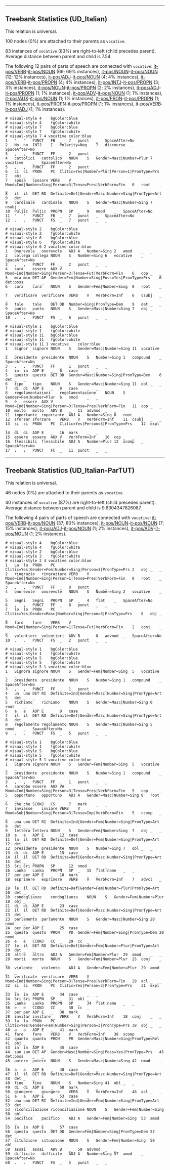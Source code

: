 

--------------------------------------------------------------------------------

## Treebank Statistics (UD_Italian)

This relation is universal.

100 nodes (0%) are attached to their parents as `vocative`.

83 instances of `vocative` (83%) are right-to-left (child precedes parent).
Average distance between parent and child is 7.54.

The following 12 pairs of parts of speech are connected with `vocative`: [it-pos/VERB]()-[it-pos/NOUN]() (69; 69% instances), [it-pos/NOUN]()-[it-pos/NOUN]() (12; 12% instances), [it-pos/ADJ]()-[it-pos/NOUN]() (4; 4% instances), [it-pos/VERB]()-[it-pos/PROPN]() (4; 4% instances), [it-pos/INTJ]()-[it-pos/PROPN]() (3; 3% instances), [it-pos/NOUN]()-[it-pos/PROPN]() (2; 2% instances), [it-pos/ADJ]()-[it-pos/PROPN]() (1; 1% instances), [it-pos/ADV]()-[it-pos/NOUN]() (1; 1% instances), [it-pos/AUX]()-[it-pos/NOUN]() (1; 1% instances), [it-pos/PRON]()-[it-pos/PROPN]() (1; 1% instances), [it-pos/PROPN]()-[it-pos/PROPN]() (1; 1% instances), [it-pos/VERB]()-[it-pos/ADJ]() (1; 1% instances).


~~~ conllu
# visual-style 4	bgColor:blue
# visual-style 4	fgColor:white
# visual-style 7	bgColor:blue
# visual-style 7	fgColor:white
# visual-style 7 4 vocative	color:blue
1	"	"	PUNCT	FB	_	7	punct	_	SpaceAfter=No
2	No	no	INTJ	I	Polarity=Neg	7	discourse	_	SpaceAfter=No
3	,	,	PUNCT	FF	_	2	punct	_	_
4	cattolici	cattolico	NOUN	S	Gender=Masc|Number=Plur	7	vocative	_	SpaceAfter=No
5	,	,	PUNCT	FF	_	2	punct	_	_
6	ci	ci	PRON	PC	Clitic=Yes|Number=Plur|Person=1|PronType=Prs	7	obj	_	_
7	sposa	sposare	VERB	V	Mood=Ind|Number=Sing|Person=3|Tense=Pres|VerbForm=Fin	0	root	_	_
8	il	il	DET	RD	Definite=Def|Gender=Masc|Number=Sing|PronType=Art	9	det	_	_
9	cardinale	cardinale	NOUN	S	Gender=Masc|Number=Sing	7	nsubj	_	_
10	Puljic	Puljic	PROPN	SP	_	9	nmod	_	SpaceAfter=No
11	"	"	PUNCT	FB	_	7	punct	_	SpaceAfter=No
12	.	.	PUNCT	FS	_	7	punct	_	_

~~~


~~~ conllu
# visual-style 2	bgColor:blue
# visual-style 2	fgColor:white
# visual-style 6	bgColor:blue
# visual-style 6	fgColor:white
# visual-style 6 2 vocative	color:blue
1	Onorevole	onorevole	ADJ	A	Number=Sing	2	amod	_	_
2	collega	collega	NOUN	S	Number=Sing	6	vocative	_	SpaceAfter=No
3	,	,	PUNCT	FF	_	2	punct	_	_
4	sarà	essere	AUX	V	Mood=Ind|Number=Sing|Person=3|Tense=Fut|VerbForm=Fin	6	cop	_	_
5	mia	mio	DET	AP	Gender=Fem|Number=Sing|Poss=Yes|PronType=Prs	6	det:poss	_	_
6	cura	cura	NOUN	S	Gender=Fem|Number=Sing	0	root	_	_
7	verificare	verificare	VERB	V	VerbForm=Inf	6	csubj	_	_
8	tale	tale	DET	DD	Number=Sing|PronType=Dem	9	det	_	_
9	punto	punto	NOUN	S	Gender=Masc|Number=Sing	7	obj	_	SpaceAfter=No
10	.	.	PUNCT	FS	_	6	punct	_	_

~~~


~~~ conllu
# visual-style 1	bgColor:blue
# visual-style 1	fgColor:white
# visual-style 11	bgColor:blue
# visual-style 11	fgColor:white
# visual-style 11 1 vocative	color:blue
1	Signor	signore	NOUN	S	Gender=Masc|Number=Sing	11	vocative	_	_
2	presidente	presidente	NOUN	S	Number=Sing	1	compound	_	SpaceAfter=No
3	,	,	PUNCT	FF	_	1	punct	_	_
4	in	in	ADP	E	_	6	case	_	_
5	questo	questo	DET	DD	Gender=Masc|Number=Sing|PronType=Dem	6	det	_	_
6	tipo	tipo	NOUN	S	Gender=Masc|Number=Sing	11	obl	_	_
7	di	di	ADP	E	_	8	case	_	_
8	regolamentazioni	regolamentazione	NOUN	S	Gender=Fem|Number=Plur	6	nmod	_	_
9	è	essere	AUX	V	Mood=Ind|Number=Sing|Person=3|Tense=Pres|VerbForm=Fin	11	cop	_	_
10	molto	molto	ADV	B	_	11	advmod	_	_
11	importante	importante	ADJ	A	Number=Sing	0	root	_	_
12	sforzar	sforzare	VERB	V	VerbForm=Inf	11	csubj	_	_
13	si	si	PRON	PC	Clitic=Yes|Person=3|PronType=Prs	12	expl	_	_
14	di	di	ADP	E	_	16	mark	_	_
15	essere	essere	AUX	V	VerbForm=Inf	16	cop	_	_
16	flessibili	flessibile	ADJ	A	Number=Plur	12	xcomp	_	SpaceAfter=No
17	;	;	PUNCT	FC	_	11	punct	_	_

~~~




--------------------------------------------------------------------------------

## Treebank Statistics (UD_Italian-ParTUT)

This relation is universal.

46 nodes (0%) are attached to their parents as `vocative`.

40 instances of `vocative` (87%) are right-to-left (child precedes parent).
Average distance between parent and child is 9.6304347826087.

The following 4 pairs of parts of speech are connected with `vocative`: [it-pos/VERB]()-[it-pos/NOUN]() (37; 80% instances), [it-pos/NOUN]()-[it-pos/NOUN]() (7; 15% instances), [it-pos/ADJ]()-[it-pos/NOUN]() (1; 2% instances), [it-pos/ADV]()-[it-pos/NOUN]() (1; 2% instances).


~~~ conllu
# visual-style 4	bgColor:blue
# visual-style 4	fgColor:white
# visual-style 2	bgColor:blue
# visual-style 2	fgColor:white
# visual-style 2 4 vocative	color:blue
1	La	la	PRON	PC	Clitic=Yes|Gender=Fem|Number=Sing|Person=3|PronType=Prs	2	obj	_	_
2	ringrazio	ringraziare	VERB	V	Mood=Ind|Number=Sing|Person=1|Tense=Pres|VerbForm=Fin	0	root	_	SpaceAfter=No
3	,	,	PUNCT	FF	_	8	punct	_	_
4	onorevole	onorevole	NOUN	S	Number=Sing	2	vocative	_	_
5	Segni	Segni	PROPN	SP	_	4	flat	_	SpaceAfter=No
6	,	,	PUNCT	FF	_	8	punct	_	_
7	lo	lo	PRON	PC	Clitic=Yes|Gender=Masc|Number=Sing|Person=3|PronType=Prs	8	obj	_	_
8	farò	fare	VERB	V	Mood=Ind|Number=Sing|Person=1|Tense=Fut|VerbForm=Fin	2	conj	_	_
9	volentieri	volentieri	ADV	B	_	8	advmod	_	SpaceAfter=No
10	.	.	PUNCT	FS	_	2	punct	_	_

~~~


~~~ conllu
# visual-style 1	bgColor:blue
# visual-style 1	fgColor:white
# visual-style 5	bgColor:blue
# visual-style 5	fgColor:white
# visual-style 5 1 vocative	color:blue
1	Signora	signore	NOUN	S	Gender=Fem|Number=Sing	5	vocative	_	_
2	presidente	presidente	NOUN	S	Number=Sing	1	compound	_	SpaceAfter=No
3	,	,	PUNCT	FF	_	1	punct	_	_
4	un	uno	DET	RI	Definite=Ind|Gender=Masc|Number=Sing|PronType=Art	5	det	_	_
5	richiamo	richiamo	NOUN	S	Gender=Masc|Number=Sing	0	root	_	_
6	a	a	ADP	E	_	8	case	_	_
7	il	il	DET	RD	Definite=Def|Gender=Masc|Number=Sing|PronType=Art	8	det	_	_
8	regolamento	regolamento	NOUN	S	Gender=Masc|Number=Sing	5	nmod	_	SpaceAfter=No
9	.	.	PUNCT	FS	_	5	punct	_	_

~~~


~~~ conllu
# visual-style 1	bgColor:blue
# visual-style 1	fgColor:white
# visual-style 5	bgColor:blue
# visual-style 5	fgColor:white
# visual-style 5 1 vocative	color:blue
1	Signora	signore	NOUN	S	Gender=Fem|Number=Sing	5	vocative	_	_
2	presidente	presidente	NOUN	S	Number=Sing	1	compound	_	SpaceAfter=No
3	,	,	PUNCT	FF	_	1	punct	_	_
4	sarebbe	essere	AUX	VA	Mood=Cnd|Number=Sing|Person=3|Tense=Pres|VerbForm=Fin	5	cop	_	_
5	opportuno	opportuno	ADJ	A	Gender=Masc|Number=Sing	0	root	_	_
6	che	che	SCONJ	CS	_	7	mark	_	_
7	inviasse	inviare	VERB	V	Mood=Sub|Number=Sing|Person=3|Tense=Imp|VerbForm=Fin	5	ccomp	_	_
8	una	uno	DET	RI	Definite=Ind|Gender=Fem|Number=Sing|PronType=Art	9	det	_	_
9	lettera	lettera	NOUN	S	Gender=Fem|Number=Sing	7	obj	_	_
10	a	a	ADP	E	_	12	case	_	_
11	la	il	DET	RD	Definite=Def|Gender=Fem|Number=Sing|PronType=Art	12	det	_	_
12	presidente	presidente	NOUN	S	Number=Sing	7	obl	_	_
13	di	di	ADP	E	_	15	case	_	_
14	il	il	DET	RD	Definite=Def|Gender=Masc|Number=Sing|PronType=Art	15	det	_	_
15	Sri	Sri	PROPN	SP	_	12	nmod	_	_
16	Lanka	Lanka	PROPN	SP	_	15	flat:name	_	_
17	per	per	ADP	E	_	18	mark	_	_
18	esprimere	esprimere	VERB	V	VerbForm=Inf	7	advcl	_	_
19	le	il	DET	RD	Definite=Def|Gender=Fem|Number=Plur|PronType=Art	20	det	_	_
20	condoglianze	condoglianza	NOUN	S	Gender=Fem|Number=Plur	18	obj	_	_
21	di	di	ADP	E	_	23	case	_	_
22	il	il	DET	RD	Definite=Def|Gender=Masc|Number=Sing|PronType=Art	23	det	_	_
23	parlamento	parlamento	NOUN	S	Gender=Masc|Number=Sing	20	nmod	_	_
24	per	per	ADP	E	_	25	case	_	_
25	questa	questo	PRON	PD	Gender=Fem|Number=Sing|PronType=Dem	20	nmod	_	_
26	e	e	CCONJ	CC	_	29	cc	_	_
27	le	il	DET	RD	Definite=Def|Gender=Fem|Number=Plur|PronType=Art	29	det	_	_
28	altre	altro	ADJ	A	Gender=Fem|Number=Plur	29	amod	_	_
29	morti	morte	NOUN	S	Gender=Fem|Number=Plur	25	conj	_	_
30	violente	violento	ADJ	A	Gender=Fem|Number=Plur	29	amod	_	_
31	verificate	verificare	VERB	V	Mood=Ind|Number=Sing|Person=3|Tense=Pres|VerbForm=Fin	29	acl	_	_
32	si	si	PRON	PC	Clitic=Yes|Person=3|PronType=Prs	31	expl	_	_
33	in	in	ADP	E	_	34	case	_	_
34	Sri	Sri	PROPN	SP	_	31	obl	_	_
35	Lanka	Lanka	PROPN	SP	_	34	flat:name	_	_
36	e	e	CCONJ	CC	_	38	cc	_	_
37	per	per	ADP	E	_	38	mark	_	_
38	invitar	invitare	VERB	V	VerbForm=Inf	18	conj	_	_
39	la	la	PRON	PC	Clitic=Yes|Gender=Fem|Number=Sing|Person=3|PronType=Prs	38	obj	_	_
40	a	a	ADP	E	_	41	mark	_	_
41	fare	fare	VERB	V	VerbForm=Inf	38	xcomp	_	_
42	quanto	quanto	PRON	PR	Gender=Masc|Number=Sing|PronType=Rel	41	obj	_	_
43	in	in	ADP	E	_	45	case	_	_
44	suo	suo	DET	AP	Gender=Masc|Number=Sing|Poss=Yes|PronType=Prs	45	det:poss	_	_
45	potere	potere	NOUN	S	Gender=Masc|Number=Sing	42	nmod	_	_
46	a	a	ADP	E	_	48	case	_	_
47	il	il	DET	RD	Definite=Def|Gender=Masc|Number=Sing|PronType=Art	48	det	_	_
48	fine	fine	NOUN	S	Number=Sing	41	obl	_	_
49	di	di	ADP	E	_	50	mark	_	_
50	giungere	giungere	VERB	V	VerbForm=Inf	48	acl	_	_
51	a	a	ADP	E	_	53	case	_	_
52	una	uno	DET	RI	Definite=Ind|Gender=Fem|Number=Sing|PronType=Art	53	det	_	_
53	riconciliazione	riconciliazione	NOUN	S	Gender=Fem|Number=Sing	50	obl	_	_
54	pacifica	pacifico	ADJ	A	Gender=Fem|Number=Sing	53	amod	_	_
55	in	in	ADP	E	_	57	case	_	_
56	questa	questo	DET	DD	Gender=Fem|Number=Sing|PronType=Dem	57	det	_	_
57	situazione	situazione	NOUN	S	Gender=Fem|Number=Sing	50	obl	_	_
58	assai	assai	ADV	B	_	59	advmod	_	_
59	difficile	difficile	ADJ	A	Number=Sing	57	amod	_	SpaceAfter=No
60	.	.	PUNCT	FS	_	5	punct	_	_

~~~


